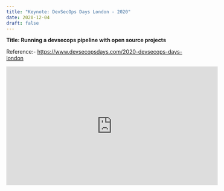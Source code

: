 ```yaml
---
title: "Keynote: DevSecOps Days London - 2020"
date: 2020-12-04
draft: false
---
```


**Title: Running a devsecops pipeline with open source projects**



Reference:- https://www.devsecopsdays.com/2020-devsecops-days-london



<iframe width="560" height="315" src="https://www.youtube.com/embed/hhQvPAzN-Y8" frameborder="0" allow="accelerometer; autoplay; clipboard-write; encrypted-media; gyroscope; picture-in-picture" allowfullscreen></iframe>